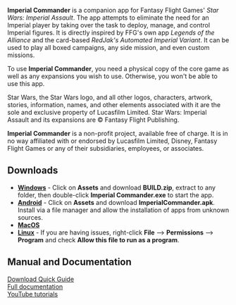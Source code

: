 **Imperial Commander** is a companion app for Fantasy Flight Games' *Star Wars: Imperial Assault*. The app attempts to eliminate the need for an Imperial player by taking over the task to deploy, manage, and control Imperial figures. It is directly inspired by FFG's own app *Legends of the Alliance* and the card-based *RedJak's Automated Imperial Variant*. It can be used to play all boxed campaigns, any side mission, and even custom missions.

To use **Imperial Commander**, you need a physical copy of the core game as well as any expansions you wish to use. Otherwise, you won't be able to use this app.

Star Wars, the Star Wars logo, and all other logos, characters, artwork, stories, information, names, and other elements associated with it are the sole and exclusive property of Lucasfilm Limited. Star Wars: Imperial Assault and its expansions are © Fantasy Flight Publishing.

**Imperial Commander** is a non-profit project, available free of charge. It is in no way affiliated with or endorsed by Lucasfilm Limited, Disney, Fantasy Flight Games or any of their subsidiaries, employees, or associates.

## Downloads
* **[Windows](https://github.com/GlowPuff/ImperialCommander/releases/latest)** - Click on **Assets** and download **BUILD.zip**, extract to any folder, then double-click **Imperial Commander.exe** to start the app.<br>
* **[Android](https://github.com/GlowPuff/ImperialCommander/releases/latest)** - Click on **Assets** and download **ImperialCommander.apk**. Install via a file manager and allow the installation of apps from unknown sources.<br>
* **[MacOS](https://drive.google.com/file/d/15DncIpOx7rZBtS8d9rGrnKQTDDobHE66/view?usp=sharing)**<br>
* **[Linux](https://drive.google.com/file/d/12GyPreL6v_ezBgWlmmSa9kam8DsEQW-f/view?usp=sharing)** - If you are having issues, right-click **File** --> **Permissions** --> **Program** and check **Allow this file to run as a program**.<br>

## Manual and Documentation
[Download Quick Guide](https://boardgamegeek.com/filepage/218088/imperial-commander-unofficial-companion-app-solo-c)<br>
[Full documentation](https://github.com/Noldorion/IA-Imperial-Commander/wiki)<br>
[YouTube tutorials](https://www.youtube.com/channel/UC8mzMnsLZPgzQW2X2EkCR-Q)
